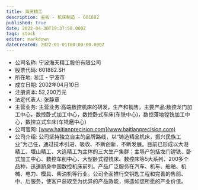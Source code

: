 ```yaml
---
title: 海天精工
description: 主板 - 机床制造 - 601882
published: true
date: 2022-04-30T19:37:58.000Z
tags: stock
editor: markdown
dateCreated: 2022-01-01T00:00:00.000Z
---
```


- 公司名称: 宁波海天精工股份有限公司
- 股票代码: 601882.SH
- 所在地: 浙江 - 宁波市
- 成立日期: 2002年04月10日
- 注册资本: 52,200万元
- 法定代表人: 张静章
- 主营业务: 主营业务:高端数控机床的研发，生产和销售，主要产品:数控龙门加工中心，数控卧式加工中心，数控卧式车床(车铣中心)，数控落地镗铣加工中心，数控立式车床(车铣磨中心)
- 公司官网: [www.haitianprecision.com](www.haitianprecision.com)
- 公司介绍: 公司坚持独立自主的品牌路线，以“铸造精品机床，振兴民族工业”为己任，通过技术引进、吸收、不断创新，不断发展。目前已形成以大港精工、堰山精工、大连精工为主体的三大生产集群；主导产包括龙门镗铣、卧式加工中心、数控车削中心、大型卧式镗铣床、数控床等5大系列、200多个品种，迅速跻身中国数控机床前列。产品广泛服务在汽车、机车、船舶、机械、电力、模具、柴油机等行业。公司全面推行交钥匙工程和完善的售前、中、后服务，使客户获取至为优异的产品效能，缔造如您所愿的产业价值。



